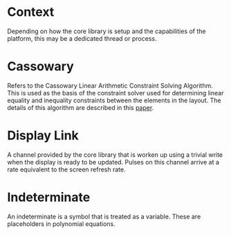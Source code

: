 # Context
Depending on how the core library is setup and the capabilities of the platform, this may be a dedicated thread or process.

# Cassowary
Refers to the Cassowary Linear Arithmetic Constraint Solving Algorithm. This is used as the basis of the constraint solver used for determining linear equality and inequality constraints between the elements in the layout. The details of this algorithm are described in this [paper](https://constraints.cs.washington.edu/solvers/cassowary-tochi.pdf).

# Display Link
A channel provided by the core library that is worken up using a trivial write when the display is ready to be updated. Pulses on this channel arrive at a rate equivalent to the screen refresh rate.

# Indeterminate
An indeterminate is a symbol that is treated as a variable. These are placeholders in polynomial equations.
